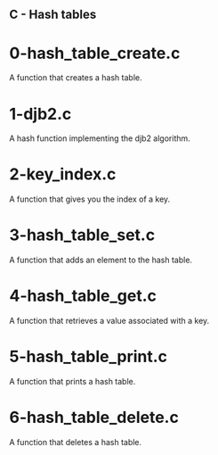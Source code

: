 ## C - Hash tables
# 0-hash_table_create.c
A function that creates a hash table.
# 1-djb2.c
A hash function implementing the djb2 algorithm.
# 2-key_index.c
A function that gives you the index of a key.
# 3-hash_table_set.c
A function that adds an element to the hash table.
# 4-hash_table_get.c
A function that retrieves a value associated with a key.
# 5-hash_table_print.c
A function that prints a hash table.
# 6-hash_table_delete.c
A function that deletes a hash table.

